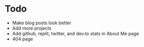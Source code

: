 # Todo

 - Make blog posts look better
 - Add more projects
 - Add github, replit, twitter, and dev.to stats in About Me page
 - 404 page
